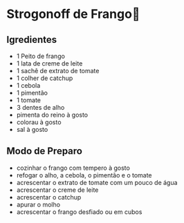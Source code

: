 # Strogonoff de Frango:chicken:

## Igredientes

- 1 Peito de frango
- 1 lata de creme de leite 
- 1 sachê de extrato de tomate
- 1 colher de catchup
- 1 cebola
- 1 pimentão 
- 1 tomate
- 3 dentes de alho
- pimenta do reino à gosto
- colorau à gosto
- sal à gosto

## Modo de Preparo

- cozinhar o frango com tempero à gosto
- refogar o alho, a cebola, o pimentão e o tomate
- acrescentar o extrato de tomate com um pouco de água
- acrescentar o creme de leite
- acrescentar o catchup
- apurar o molho
- acrescentar o frango desfiado ou em cubos